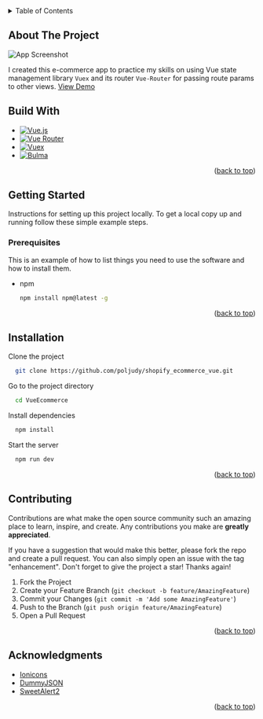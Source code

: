 <!-- TABLE OF CONTENTS -->
<details>
  <summary>Table of Contents</summary>
  <ol>
    <li>
      <a href="#about-the-project">About The Project</a>
      <ul>
        <li><a href="#built-with">Built With</a></li>
      </ul>
    </li>
    <li>
      <a href="#getting-started">Getting Started</a>
      <ul>
        <li><a href="#prerequisites">Prerequisites</a></li>
        <li><a href="#installation">Installation</a></li>
      </ul>
    </li>
    <li><a href="#contributing">Contributing</a></li>
    <li><a href="#acknowledgments">Acknowledgments</a></li>
  </ol>
</details>



<!-- ABOUT THE PROJECT -->
## About The Project

![App Screenshot](https://i.ibb.co/JpMFDMh/Screen-Shot-2023-04-27-at-2-39-29-PM.png)

I created this e-commerce app to practice my skills on using Vue state management library `Vuex` and its router `Vue-Router` for passing route params to other views. <a href="https://vue-ecommerce-one.vercel.app/">View Demo</a>

## Build With
* [![Vue.js](https://img.shields.io/badge/vue.js-%234FC08D.svg?style=for-the-badge&logo=vue.js&logoColor=white)](https://vuejs.org/)
* [![Vue Router](https://img.shields.io/badge/Vue%20Router-%234FC08D.svg?style=for-the-badge&logo=vue.js&logoColor=white)](https://router.vuejs.org/)
* [![Vuex](https://img.shields.io/badge/Vuex-%234FC08D.svg?style=for-the-badge&logo=vue.js&logoColor=white)](https://vuex.vuejs.org/)
* [![Bulma](https://img.shields.io/badge/Bulma-00D1B2.svg?style=for-the-badge&logo=bulma&logoColor=white)](https://bulma.io/)

<p align="right">(<a href="#readme-top">back to top</a>)</p>

<!-- GETTING STARTED -->
## Getting Started

Instructions for setting up this project locally.
To get a local copy up and running follow these simple example steps.

### Prerequisites

This is an example of how to list things you need to use the software and how to install them.
* npm
  ```bash
  npm install npm@latest -g
  ```

<p align="right">(<a href="#readme-top">back to top</a>)</p>

## Installation

Clone the project

```sh
  git clone https://github.com/poljudy/shopify_ecommerce_vue.git
```

Go to the project directory

```bash
  cd VueEcommerce
```

Install dependencies

```sh
  npm install
```

Start the server

```bash
  npm run dev
```

<p align="right">(<a href="#readme-top">back to top</a>)</p>

<!-- CONTRIBUTING -->
## Contributing

Contributions are what make the open source community such an amazing place to learn, inspire, and create. Any contributions you make are **greatly appreciated**.

If you have a suggestion that would make this better, please fork the repo and create a pull request. You can also simply open an issue with the tag "enhancement".
Don't forget to give the project a star! Thanks again!

1. Fork the Project
2. Create your Feature Branch (`git checkout -b feature/AmazingFeature`)
3. Commit your Changes (`git commit -m 'Add some AmazingFeature'`)
4. Push to the Branch (`git push origin feature/AmazingFeature`)
5. Open a Pull Request

<p align="right">(<a href="#readme-top">back to top</a>)</p>

<!-- ACKNOWLEDGMENTS -->
## Acknowledgments

* [Ionicons](https://ionic.io/ionicons/)
* [DummyJSON](https://dummyjson.com/)
* [SweetAlert2](https://sweetalert2.github.io/)

<p align="right">(<a href="#readme-top">back to top</a>)</p>
